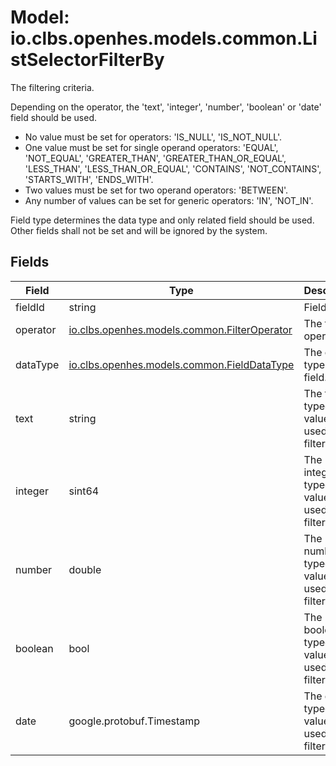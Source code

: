 # Model: io.clbs.openhes.models.common.ListSelectorFilterBy

The filtering criteria.

 Depending on the operator, the 'text', 'integer', 'number', 'boolean' or 'date' field should be used.
 - No value must be set for operators: 'IS_NULL', 'IS_NOT_NULL'.
 - One value must be set for single operand operators: 'EQUAL', 'NOT_EQUAL', 'GREATER_THAN', 'GREATER_THAN_OR_EQUAL', 'LESS_THAN', 'LESS_THAN_OR_EQUAL', 'CONTAINS', 'NOT_CONTAINS', 'STARTS_WITH', 'ENDS_WITH'.
 - Two values must be set for two operand operators: 'BETWEEN'.
 - Any number of values can be set for generic operators: 'IN', 'NOT_IN'.

 Field type determines the data type and only related field should be used. Other fields shall not be set and will be ignored by the system.

## Fields

| Field | Type | Description |
| --- | --- | --- |
| fieldId | string | Field id. |
| operator | [io.clbs.openhes.models.common.FilterOperator](model-io-clbs-openhes-models-common-filteroperator.md) | The filter operator. |
| dataType | [io.clbs.openhes.models.common.FieldDataType](model-io-clbs-openhes-models-common-fielddatatype.md) | The data type of the field. |
| text | string | The text-typed value(s) used for filtering. |
| integer | sint64 | The integer-typed value(s) used for filtering. |
| number | double | The number-typed value(s) used for filtering. |
| boolean | bool | The boolean-typed value(s) used for filtering. |
| date | google.protobuf.Timestamp | The date-typed value(s) used for filtering. |

